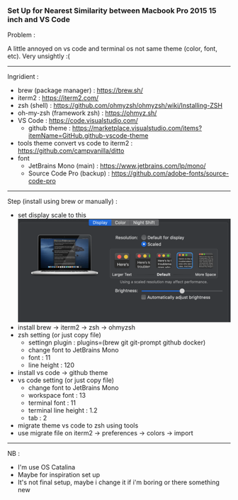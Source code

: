 ### Set Up for Nearest Similarity between Macbook Pro 2015 15 inch and VS Code
Problem :

A little annoyed on vs code and terminal os not same theme (color, font, etc). Very unsightly :(

---

Ingridient :
- brew (package manager) : https://brew.sh/
- iterm2 : https://iterm2.com/
- zsh (shell) : https://github.com/ohmyzsh/ohmyzsh/wiki/Installing-ZSH
- oh-my-zsh (framework zsh) : https://ohmyz.sh/
- VS Code : https://code.visualstudio.com/
  - github theme : https://marketplace.visualstudio.com/items?itemName=GitHub.github-vscode-theme
- tools theme convert vs code to iterm2 : https://github.com/campvanilla/ditto
- font
  - JetBrains Mono (main) : https://www.jetbrains.com/lp/mono/
  - Source Code Pro (backup) : https://github.com/adobe-fonts/source-code-pro

---

Step (install using brew or manually) :
- set display scale to this
![Display](./source/display.png)
- install brew -> iterm2 -> zsh -> ohmyzsh
- zsh setting (or just copy file)
  - settingn plugin : plugins=(brew git git-prompt github docker)
  - change font to JetBrains Mono
  - font : 11 
  - line height : 120
- install vs code -> github theme
- vs code setting (or just copy file)
  - change font to JetBrains Mono
  - workspace font : 13
  - terminal font : 11
  - terminal line height : 1.2
  - tab : 2
- migrate theme vs code to zsh using tools
- use migrate file on iterm2 -> preferences -> colors -> import

---

NB :
- I'm use OS Catalina
- Maybe for inspiration set up
- It's not final setup, maybe i change it if i'm boring or there something new